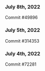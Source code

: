 ### July 8th, 2022

Commit #49896

### July 5th, 2022

Commit #314353


### July 4th, 2022

Commit #72281

